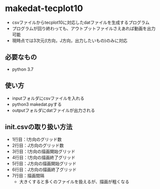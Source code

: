 # makedat-tecplot10
  - csvファイルからtecplot10に対応したdatファイルを生成するプログラム
  - プログラムが回り終わっても、アウトプットファイルさえあれば動画を出力可能
  - 現時点では3次元(I方向，J方向，出力したいもの)のみに対応
## 必要なもの
  - python 3.7
## 使い方
  - inputフォルダにcsvファイルを入れる
  - python3 makedat.pyする
  - outputフォルダにdatファイルが出力される
## init.csvの取り扱い方法
  - 1行目：I方向のグリッド数
  - 2行目：J方向のグリッド数
  - 3行目：I方向の描画開始グリッド
  - 4行目：I方向の描画終了グリッド
  - 5行目：J方向の描画開始グリッド
  - 6行目：J方向の描画終了グリッド
  - 7行目：描画間隔
    - 大きくすると多くのファイルを扱えるが、描画が粗くなる

